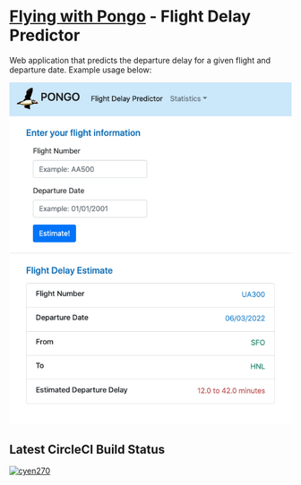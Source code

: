 # [Flying with Pongo](https://flight-pred-347402.uc.r.appspot.com/) - Flight Delay Predictor
Web application that predicts the departure delay for a given flight and departure date.  Example usage below:

![Pongo Example](https://github.com/cyen270/flight-pred/blob/main/Pongo-Flight-Pred-Example.png?raw=True)

## Latest CircleCI Build Status
[![cyen270](https://circleci.com/gh/cyen270/flight-pred.svg?style=svg)](https://circleci.com/gh/cyen270/flight-pred)
